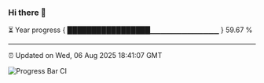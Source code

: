### Hi there 👋

⏳ Year progress { █████████████████▁▁▁▁▁▁▁▁▁▁▁▁▁ } 59.67 %

---

⏰ Updated on Wed, 06 Aug 2025 18:41:07 GMT

![Progress Bar CI](https://github.com/DhruviPatel157/GitHub-Actions-Demo/workflows/Progress%20Bar%20CI/badge.svg)
